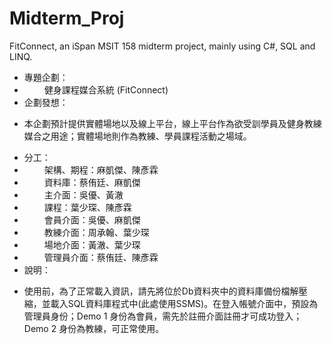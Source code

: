 # Midterm_Proj
FitConnect, an iSpan MSIT 158 midterm project, mainly using C#, SQL and LINQ.

<ul>
  <li>專題企劃：</li>
  <li>
    <span>&emsp;&emsp;</span>
    健身課程媒合系統 (FitConnect)
  </li>
  <li>企劃發想：</li>
  <li>
    <p>本企劃預計提供實體場地以及線上平台，線上平台作為欲受訓學員及健身教練媒合之用途；實體場地則作為教練、學員課程活動之場域。</p>
  </li>
  <li>分工：</li>
  <li>
    <span>&emsp;&emsp;</span>
    架構、期程：麻凱傑、陳彥霖
  </li>
  <li>
    <span>&emsp;&emsp;</span>
    資料庫：蔡侑廷、麻凱傑
  </li>
  <li>
    <span>&emsp;&emsp;</span>
    主介面：吳優、黃澈    
  </li>
  <li>
    <span>&emsp;&emsp;</span>
    課程：葉少琛、陳彥霖    
  </li>
  <li>
    <span>&emsp;&emsp;</span>
    會員介面：吳優、麻凱傑    
  </li>
  <li>
    <span>&emsp;&emsp;</span>
    教練介面：周承翰、葉少琛    
  </li>
  <li>
    <span>&emsp;&emsp;</span>
    場地介面：黃澈、葉少琛    
  </li>
  <li>
    <span>&emsp;&emsp;</span>
    管理員介面：蔡侑廷、陳彥霖    
  </li>
  <li>說明：</li>
  <li>
    <p>使用前，為了正常載入資訊，請先將位於Db資料夾中的資料庫備份檔解壓縮，並載入SQL資料庫程式中(此處使用SSMS)。在登入帳號介面中，預設為管理員身份；Demo 1 身份為會員，需先於註冊介面註冊才可成功登入；Demo 2 身份為教練，可正常使用。</P>
  </li>
</ul>

